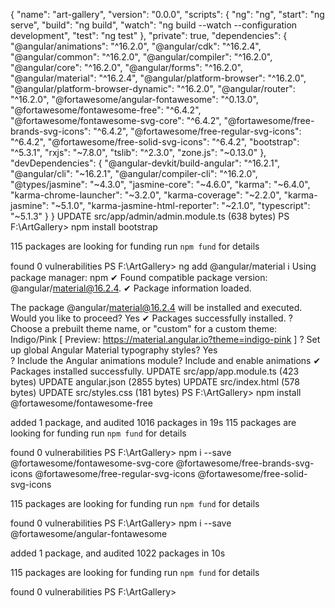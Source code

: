 {
  "name": "art-gallery",
  "version": "0.0.0",
  "scripts": {
    "ng": "ng",
    "start": "ng serve",
    "build": "ng build",
    "watch": "ng build --watch --configuration development",
    "test": "ng test"
  },
  "private": true,
  "dependencies": {
    "@angular/animations": "^16.2.0",
    "@angular/cdk": "^16.2.4",
    "@angular/common": "^16.2.0",
    "@angular/compiler": "^16.2.0",
    "@angular/core": "^16.2.0",
    "@angular/forms": "^16.2.0",
    "@angular/material": "^16.2.4",
    "@angular/platform-browser": "^16.2.0",
    "@angular/platform-browser-dynamic": "^16.2.0",
    "@angular/router": "^16.2.0",
    "@fortawesome/angular-fontawesome": "^0.13.0",
    "@fortawesome/fontawesome-free": "^6.4.2",
    "@fortawesome/fontawesome-svg-core": "^6.4.2",
    "@fortawesome/free-brands-svg-icons": "^6.4.2",
    "@fortawesome/free-regular-svg-icons": "^6.4.2",
    "@fortawesome/free-solid-svg-icons": "^6.4.2",
    "bootstrap": "^5.3.1",
    "rxjs": "~7.8.0",
    "tslib": "^2.3.0",
    "zone.js": "~0.13.0"
  },
  "devDependencies": {
    "@angular-devkit/build-angular": "^16.2.1",
    "@angular/cli": "~16.2.1",
    "@angular/compiler-cli": "^16.2.0",
    "@types/jasmine": "~4.3.0",
    "jasmine-core": "~4.6.0",
    "karma": "~6.4.0",
    "karma-chrome-launcher": "~3.2.0",
    "karma-coverage": "~2.2.0",
    "karma-jasmine": "~5.1.0",
    "karma-jasmine-html-reporter": "~2.1.0",
    "typescript": "~5.1.3"
  }
}
UPDATE src/app/admin/admin.module.ts (638 bytes)
PS F:\ArtGallery> npm install bootstrap


115 packages are looking for funding
  run `npm fund` for details

found 0 vulnerabilities
PS F:\ArtGallery> ng add @angular/material
ℹ Using package manager: npm
✔ Found compatible package version: @angular/material@16.2.4.
✔ Package information loaded.

The package @angular/material@16.2.4 will be installed and executed.
Would you like to proceed? Yes
✔ Packages successfully installed.
? Choose a prebuilt theme name, or "custom" for a custom theme: Indigo/Pink        [ Preview: 
https://material.angular.io?theme=indigo-pink ]
? Set up global Angular Material typography styles? Yes  
? Include the Angular animations module? Include and enable animations
✔ Packages installed successfully.
UPDATE src/app/app.module.ts (423 bytes)
UPDATE angular.json (2855 bytes)
UPDATE src/index.html (578 bytes)
UPDATE src/styles.css (181 bytes)
PS F:\ArtGallery> npm install @fortawesome/fontawesome-free

added 1 package, and audited 1016 packages in 19s
115 packages are looking for funding
  run `npm fund` for details

found 0 vulnerabilities
PS F:\ArtGallery> npm i --save @fortawesome/fontawesome-svg-core @fortawesome/free-brands-svg-icons @fortawesome/free-regular-svg-icons 
@fortawesome/free-solid-svg-icons


115 packages are looking for funding
  run `npm fund` for details

found 0 vulnerabilities
PS F:\ArtGallery> npm i --save @fortawesome/angular-fontawesome

added 1 package, and audited 1022 packages in 10s

115 packages are looking for funding
  run `npm fund` for details

found 0 vulnerabilities
PS F:\ArtGallery> 
